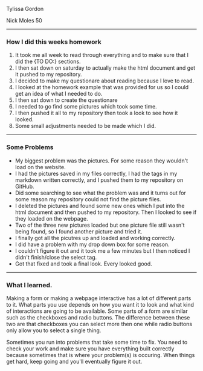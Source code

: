 Tylissa Gordon

Nick Moles 50

<hr />

<h3>How I did this weeks homework</h3>
<p>
<ol>
  <li>It took me all week to read through everything and to make sure that I did the {TO DO:} sections.</li>
  <li>I then sat down on saturday to actually make the html document and get it pushed to my repository.</li>
  <li>I decided to make my questionare about reading because I love to read.</li>
  <li>I looked at the homework example that was provided for us so I could get an idea of what I needed to do.</li>
  <li>I then sat down to create the questionare</li>
  <li>I needed to go find some pictures which took some time.</li>
  <li>I then pushed it all to my repository then took a look to see how it looked.</li>
  <li>Some small adjustments needed to be made which I did.</li>
</ol>
</p>

<hr />

<h3>Some Problems</h3>
<ul>
    <li>My biggest problem was the pictures. For some reason they wouldn't load on the website.</li>
    <li>I had the pictures saved in my files correctly, I had the tags in my markdown written correctly, and I pushed them to my repository on GitHub.</li>
    <li>Did some searching to see what the problem was and it turns out for some reason my repository could not find the picture files.</li>
    <li> I deleted the pictures and found some new ones which I put into the html document and then pushed to my repository. Then I looked to see if they loaded on the webpage.</li>
    <li>Two of the three new pictures loaded but one picture file still wasn't being found, so I found another picture and tried it.</li>
    <li>I finally got all the picutres up and loaded and working correctly.</li>
    <li>I did have a problem with my drop down box for some reason.</li>
    <li> I couldn't figure it out and it took me a few minutes but I then noticed I didn't finish/close the select tag.</li>
    <li>Got that fixed and took a final look. Every looked good.</li>
  </ul>

<hr />

<h3>What I learned.</h6>
<p>Making a form or making a webpage interactive has a lot of different parts to it. What parts you use depends on how you want it to look and what kind of interactions are going to be available. Some parts of a form are similar such as the checkboxes and radio buttons. The difference between these two are that checkboxes you can select more then one while radio buttons only allow you to select a single thing.</p>

<p>Sometimes you run into problems that take some time to fix. You need to check your work and make sure you have everything built correctly because sometimes that is where your problem(s) is occuring. When things get hard, keep going and you'll eventually figure it out.</p>
